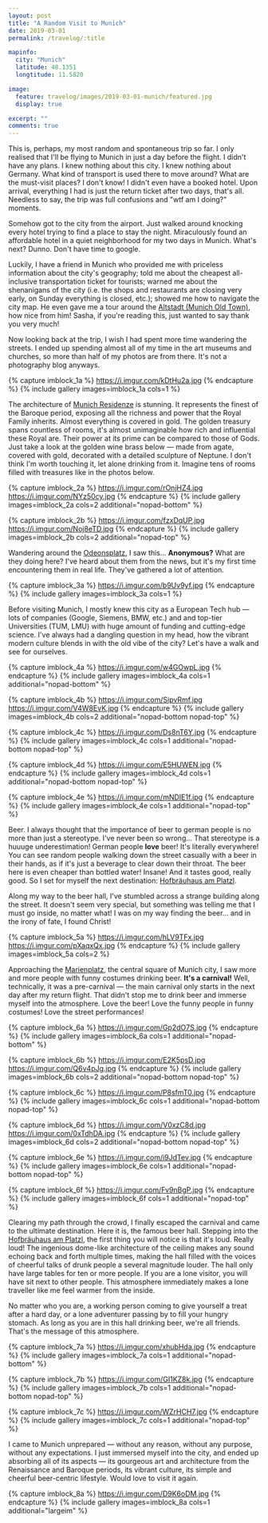 ```yaml
---
layout: post
title: "A Random Visit to Munich"
date: 2019-03-01
permalink: /travelog/:title

mapinfo:
  city: "Munich"
  latitude: 48.1351
  longtitude: 11.5820

image:
  feature: travelog/images/2019-03-01-munich/featured.jpg
  display: true

excerpt: ""
comments: true
---
```



This is, perhaps, my most random and spontaneous trip so far. I only realised that I'll be flying to Munich in just a day before the flight. I didn't have any plans. I knew nothing about this city. I knew nothing about Germany. What kind of transport is used there to move around? What are the must-visit places? I don't know! I didn't even have a booked hotel. Upon arrival, everything I had is just the return ticket after two days, that's all. Needless to say, the trip was full confusions and "wtf am I doing?" moments.

Somehow got to the city from the airport. Just walked around knocking every hotel trying to find a place to stay the night. Miraculously found an affordable hotel in a quiet neighborhood for my two days in Munich. What's next? Dunno. Don't have time to google.

Luckily, I have a friend in Munich who provided me with priceless information about the city's geography; told me about the cheapest all-inclusive transportation ticket for tourists; warned me about the shenanigans of the city (i.e. the shops and restaurants are closing very early, on Sunday everything is closed, etc.); showed me how to navigate the city map. He even gave me a tour around the [Altstadt (Munich Old Town)][munich-old-town], how nice from him! Sasha, if you're reading this, just wanted to say thank you very much!

Now looking back at the trip, I wish I had spent more time wandering the streets. I ended up spending almost all of my time in the art museums and churches, so more than half of my photos are from there. It's not a photography blog anyways.



{% capture imblock_1a %}
	https://i.imgur.com/kDtHu2a.jpg
{% endcapture %}
{% include gallery images=imblock_1a cols=1 %}



The architecture of [Munich Residenze][munich-residenze] is stunning. It represents the finest of the Baroque period, exposing all the richness and power that the Royal Family inherits. Almost everything is covered in gold. The golden treasury spans countless of rooms, it's almost unimaginable how rich and influential these Royal are. Their power at its prime can be compared to those of Gods. Just take a look at the golden wine brass below &mdash; made from agate, covered with gold, decorated with a detailed sculpture of Neptune. I don't think I'm worth touching it, let alone drinking from it. Imagine tens of rooms filled with treasures like in the photos below.



{% capture imblock_2a %}
	https://i.imgur.com/rOnjHZ4.jpg
	https://i.imgur.com/NYz50cy.jpg
{% endcapture %}
{% include gallery images=imblock_2a cols=2 additional="nopad-bottom" %}

{% capture imblock_2b %}
	https://i.imgur.com/fzxDqUP.jpg
	https://i.imgur.com/Noj8eTD.jpg
{% endcapture %}
{% include gallery images=imblock_2b cols=2 additional="nopad-top" %}



Wandering around the [Odeonsplatz][odeonsplatz], I saw this... **Anonymous?** What are they doing here? I've heard about them from the news, but it's my first time encountering them in real life. They've gathered a lot of attention.



{% capture imblock_3a %}
	https://i.imgur.com/b9Uv9yf.jpg
{% endcapture %}
{% include gallery images=imblock_3a cols=1 %}



Before visiting Munich, I mostly knew this city as a European Tech hub &mdash; lots of companies (Google, Siemens, BMW, etc.) and and top-tier Universities (TUM, LMU) with huge amount of funding and cutting-edge science. I've always had a dangling question in my head, how the vibrant modern culture blends in with the old vibe of the city? Let's have a walk and see for ourselves.



{% capture imblock_4a %}
	https://i.imgur.com/w4GOwpL.jpg
{% endcapture %}
{% include gallery images=imblock_4a cols=1 additional="nopad-bottom" %}

{% capture imblock_4b %}
	https://i.imgur.com/SipvRmf.jpg
	https://i.imgur.com/V4W8EvK.jpg
{% endcapture %}
{% include gallery images=imblock_4b cols=2 additional="nopad-bottom nopad-top" %}

{% capture imblock_4c %}
	https://i.imgur.com/Ds8nT6Y.jpg
{% endcapture %}
{% include gallery images=imblock_4c cols=1 additional="nopad-bottom nopad-top" %}

{% capture imblock_4d %}
	https://i.imgur.com/E5HUWEN.jpg
{% endcapture %}
{% include gallery images=imblock_4d cols=1 additional="nopad-bottom nopad-top" %}

{% capture imblock_4e %}
	https://i.imgur.com/mNDIE1f.jpg
{% endcapture %}
{% include gallery images=imblock_4e cols=1 additional="nopad-top" %}



Beer. I always thought that the importance of beer to german people is no more than just a stereotype. I've never been so wrong... That stereotype is a huuuge underestimation! German people **love** beer! It's literally everywhere! You can see random people walking down the street casually with a beer in their hands, as if it's just a beverage to clear down their throat. The beer here is even cheaper than bottled water! Insane! And it tastes good, really good. So I set for myself the next destination: [Hofbräuhaus am Platzl][beerhall].

Along my way to the beer hall, I've stumbled across a strange building along the street. It doesn't seem very special, but something was telling me that I must go inside, no matter what! I was on my way finding the beer... and in the irony of fate, I found Christ!



{% capture imblock_5a %}
	https://i.imgur.com/hLV9TFx.jpg
	https://i.imgur.com/pXaqxQx.jpg
{% endcapture %}
{% include gallery images=imblock_5a cols=2 %}



Approaching the [Marienplatz][marienplatz], the central square of Munich city, I saw more and more people with funny costumes drinking beer. **It's a carnival!** Well, technically, it was a pre-carnival &mdash; the main carnival only starts in the next day after my return flight. That didn't stop me to drink beer and immerse myself into the atmosphere. Love the beer! Love the funny people in funny costumes! Love the street performances!



{% capture imblock_6a %}
	https://i.imgur.com/Gp2dO7S.jpg
{% endcapture %}
{% include gallery images=imblock_6a cols=1 additional="nopad-bottom" %}

{% capture imblock_6b %}
	https://i.imgur.com/E2K5psD.jpg
	https://i.imgur.com/Q6v4pJg.jpg
{% endcapture %}
{% include gallery images=imblock_6b cols=2 additional="nopad-bottom nopad-top" %}

{% capture imblock_6c %}
	https://i.imgur.com/P8sfmT0.jpg
{% endcapture %}
{% include gallery images=imblock_6c cols=1 additional="nopad-bottom nopad-top" %}

{% capture imblock_6d %}
	https://i.imgur.com/V0xzC8d.jpg
	https://i.imgur.com/0xTdhDA.jpg
{% endcapture %}
{% include gallery images=imblock_6d cols=2 additional="nopad-bottom nopad-top" %}

{% capture imblock_6e %}
	https://i.imgur.com/i9JdTev.jpg
{% endcapture %}
{% include gallery images=imblock_6e cols=1 additional="nopad-bottom nopad-top" %}

{% capture imblock_6f %}
	https://i.imgur.com/Fv9nBgP.jpg
{% endcapture %}
{% include gallery images=imblock_6f cols=1 additional="nopad-top" %}



Clearing my path through the crowd, I finally escaped the carnival and came to the ultimate destination. Here it is, the famous beer hall. Stepping into the [Hofbräuhaus am Platzl][beerhall], the first thing you will notice is that it's loud. Really loud! The ingenious dome-like architecture of the ceiling makes any sound echoing back and forth multiple times, making the hall filled with the voices of cheerful talks of drunk people a several magnitude louder. The hall only have large tables for ten or more people. If you are a lone visitor, you will have sit next to other people. This atmosphere immediately makes a lone traveller like me feel warmer from the inside.

No matter who you are, a working person coming to give yourself a treat after a hard day, or a lone adventurer passing by to fill your hungry stomach. As long as you are in this hall drinking beer, we're all friends. That's the message of this atmosphere.



{% capture imblock_7a %}
	https://i.imgur.com/xhubHda.jpg
{% endcapture %}
{% include gallery images=imblock_7a cols=1 additional="nopad-bottom" %}

{% capture imblock_7b %}
	https://i.imgur.com/GI1KZ8k.jpg
{% endcapture %}
{% include gallery images=imblock_7b cols=1 additional="nopad-bottom nopad-top" %}

{% capture imblock_7c %}
	https://i.imgur.com/WZrHCH7.jpg
{% endcapture %}
{% include gallery images=imblock_7c cols=1 additional="nopad-top" %}



I came to Munich unprepared &mdash; without any reason, without any purpose, without any expectations. I just immersed myself into the city, and ended up absorbing all of its aspects &mdash; its gourgeous art and architecture from the Renaissance and Baroque periods, its vibrant culture, its simple and cheerful beer-centric lifestyle. Would love to visit it again.



{% capture imblock_8a %}
	https://i.imgur.com/D9K6oDM.jpg
{% endcapture %}
{% include gallery images=imblock_8a cols=1 additional="largeim" %}



[munich-old-town]: https://en.wikivoyage.org/wiki/Munich/Altstadt
[munich-residenze]: https://en.wikipedia.org/wiki/Munich_Residenz
[odeonsplatz]: https://en.wikipedia.org/wiki/Odeonsplatz
[alte-pinakothek]: https://www.pinakothek.de/en
[tum]: https://en.wikipedia.org/wiki/Technical_University_of_Munich
[lmu]: https://en.wikipedia.org/wiki/Ludwig_Maximilian_University_of_Munich
[beerhall]: https://en.wikipedia.org/wiki/Hofbr%C3%A4uhaus_am_Platzl
[marienplatz]: https://en.wikipedia.org/wiki/Marienplatz